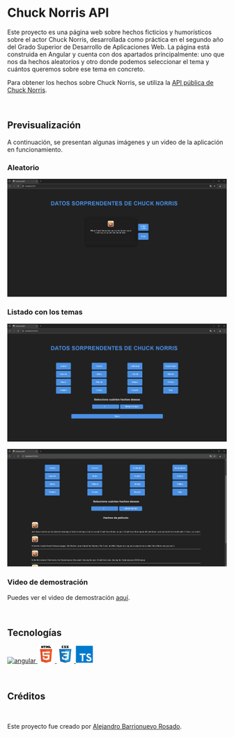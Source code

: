 # Chuck Norris API

Este proyecto es una página web sobre hechos ficticios y humorísticos sobre el actor Chuck Norris, desarrollada como práctica en el segundo año del Grado Superior de Desarrollo de Aplicaciones Web. La página está construida en Angular y cuenta con dos apartados principalmente: uno que nos da hechos aleatorios y otro donde podemos seleccionar el tema y cuántos queremos sobre ese tema en concreto.

Para obtener los hechos sobre Chuck Norris, se utiliza la [API pública de Chuck Norris](https://api.chucknorris.io/).

<br>

## Previsualización

A continuación, se presentan algunas imágenes y un video de la aplicación en funcionamiento.

### Aleatorio
![Random](/doc/img/cap1.png)

### Listado con los temas
![Listado](/doc/img/cap2.png)

![Listado2](/doc/img/cap3.png)

### Video de demostración

Puedes ver el video de demostración [aquí](https://github.com/Alejandro-BR/ChucknorrisAPI/blob/master/doc/video/video.mp4).



<br>

## Tecnologías

<p align="left"> <a href="https://angular.io" target="_blank" rel="noreferrer"> <img src="https://angular.io/assets/images/logos/angular/angular.svg" alt="angular" width="40" height="40"/> </a>  <a href="https://www.w3.org/html/" target="_blank" rel="noreferrer"> <img src="https://raw.githubusercontent.com/devicons/devicon/master/icons/html5/html5-original-wordmark.svg" alt="html5" width="40" height="40"/> </a> <a href="https://www.w3schools.com/css/" target="_blank" rel="noreferrer"> <img src="https://raw.githubusercontent.com/devicons/devicon/master/icons/css3/css3-original-wordmark.svg" alt="css3" width="40" height="40"/> </a> <a href="https://www.typescriptlang.org/" target="_blank" rel="noreferrer"> <img src="https://raw.githubusercontent.com/devicons/devicon/master/icons/typescript/typescript-original.svg" alt="typescript" width="40" height="40"/> </a> </p>

<br>

## Créditos

<br>

Este proyecto fue creado por [Alejandro Barrionuevo Rosado](https://github.com/Alejandro-BR).